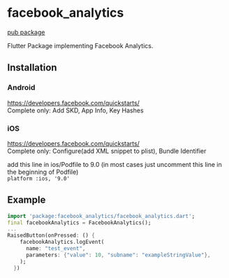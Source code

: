 # facebook_analytics
[pub package](https://pub.dartlang.org/packages/facebook_analytics)

Flutter Package implementing Facebook Analytics.

## Installation
### Android
https://developers.facebook.com/quickstarts/  
Complete only: Add SKD, App Info, Key Hashes  

### iOS
https://developers.facebook.com/quickstarts/  
Complete only: Configure(add XML snippet to plist), Bundle Identifier  

add this line in ios/Podfile to 9.0 (in most cases just uncomment this line in the beginning of Podfile)  
`platform :ios, '9.0'`

## Example
```dart
import 'package:facebook_analytics/facebook_analytics.dart';
final facebookAnalytics = FacebookAnalytics();
...
RaisedButton(onPressed: () {
    facebookAnalytics.logEvent(
      name: "test_event",
      parameters: {"value": 10, "subname": "exampleStringValue"},
    );
  })
```
